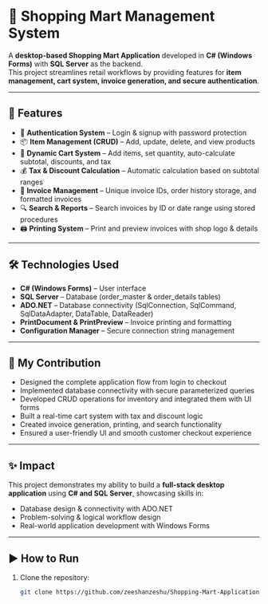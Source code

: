 # 🛒 Shopping Mart Management System  

A **desktop-based Shopping Mart Application** developed in **C# (Windows Forms)** with **SQL Server** as the backend.  
This project streamlines retail workflows by providing features for **item management, cart system, invoice generation, and secure authentication**.  

---

## 🚀 Features  

- 🔐 **Authentication System** – Login & signup with password protection  
- 📦 **Item Management (CRUD)** – Add, update, delete, and view products  
- 🛒 **Dynamic Cart System** – Add items, set quantity, auto-calculate subtotal, discounts, and tax  
- 💰 **Tax & Discount Calculation** – Automatic calculation based on subtotal ranges  
- 🧾 **Invoice Management** – Unique invoice IDs, order history storage, and formatted invoices  
- 🔍 **Search & Reports** – Search invoices by ID or date range using stored procedures  
- 🖨️ **Printing System** – Print and preview invoices with shop logo & details  

---

## 🛠️ Technologies Used  

- **C# (Windows Forms)** – User interface  
- **SQL Server** – Database (order_master & order_details tables)  
- **ADO.NET** – Database connectivity (SqlConnection, SqlCommand, SqlDataAdapter, DataTable, DataReader)  
- **PrintDocument & PrintPreview** – Invoice printing and formatting  
- **Configuration Manager** – Secure connection string management  

---

## 🔹 My Contribution  

- Designed the complete application flow from login to checkout  
- Implemented database connectivity with secure parameterized queries  
- Developed CRUD operations for inventory and integrated them with UI forms  
- Built a real-time cart system with tax and discount logic  
- Created invoice generation, printing, and search functionality  
- Ensured a user-friendly UI and smooth customer checkout experience  

---

## ✨ Impact  

This project demonstrates my ability to build a **full-stack desktop application** using **C# and SQL Server**, showcasing skills in:  
- Database design & connectivity with ADO.NET  
- Problem-solving & logical workflow design  
- Real-world application development with Windows Forms  

---



## ▶️ How to Run  

1. Clone the repository:  
   ```bash
   git clone https://github.com/zeeshanzeshu/Shopping-Mart-Application.git
